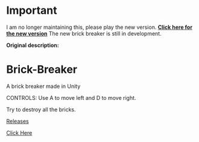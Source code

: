 # Important
I am no longer maintaining this, please play the new version.
[**Click here for the new version**](https://github.com/jthecoder12/BrickBreakerNew)
The new brick breaker is still in development.

**Original description:**

# Brick-Breaker
A brick breaker made in Unity

CONTROLS:
Use A to move left and D to move right.

Try to destroy all the bricks.

[Releases](../../releases)


[Click Here](https://jthecoder12.github.io/Brick-Breaker)
